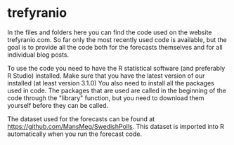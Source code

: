 trefyranio
==========
In the files and folders here you can find the code used on the website trefyranio.com. So far only the most recently used code is available, but the goal is to provide all the code both for the forecasts themselves and for all individual blog posts.

To use the code you need to have the R statistical software (and preferably R Studio) installed. Make sure that you have the latest version of our installed (at least version 3.1.0) You also need to install all the packages used in code. The packages that are used are called in the beginning of the code through the "library" function, but you need to download them yourself before they can be called.

The dataset used for the forecasts can be found at https://github.com/MansMeg/SwedishPolls. This dataset is imported into R automatically when you run the forecast code.
